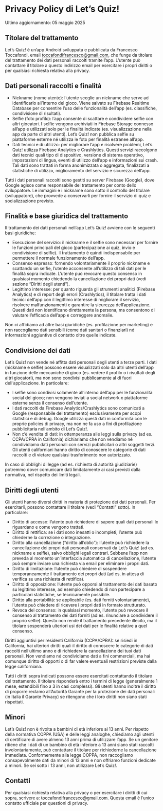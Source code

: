 # Privacy Policy di Let’s Quiz!
Ultimo aggiornamento: 05 maggio 2025
## Titolare del trattamento
Let’s Quiz! è un’app Android sviluppata e pubblicata da Francesco Toccafondi, email toccafondifrancesco@gmail.com, che funge da titolare del trattamento dei dati personali raccolti tramite l’app. L’utente può contattare il titolare a questo indirizzo email per esercitare i propri diritti o per qualsiasi richiesta relativa alla privacy.
## Dati personali raccolti e finalità
- Nickname (nome utente): l’utente sceglie un nickname che serve ad identificarlo all’interno del gioco. Viene salvato su Firebase Realtime Database per consentire l’uso delle funzionalità dell’app (es. classifiche, condivisione di risultati).
- Selfie (foto profilo): l’app consente di scattare e condividere selfie con altri giocatori. I selfie vengono archiviati in Firebase Storage connesso all’app e utilizzati solo per le finalità indicate (es. visualizzazione nella app da parte di altri utenti). Let’s Quiz! non pubblica selfie su piattaforme esterne né utilizza le foto per finalità estranee all’app.
- Dati tecnici e di utilizzo: per migliorare l’app e risolvere problemi, Let’s Quiz! utilizza Firebase Analytics e Crashlytics. Questi servizi raccolgono dati tecnici quali tipo di dispositivo, versione di sistema operativo, impostazioni di lingua, eventi di utilizzo dell’app e informazioni sui crash. Tali dati sono trattati in forma anonimizzata o aggregata, finalizzati a statistiche di utilizzo, miglioramento del servizio e sicurezza dell’app.

Tutti i dati personali raccolti sono gestiti su server Firebase (Google), dove Google agisce come responsabile del trattamento per conto dello sviluppatore. Le immagini e i nickname sono sotto il controllo del titolare (sviluppatore), che provvede a conservarli per fornire il servizio di quiz e socializzazione previsto.
## Finalità e base giuridica del trattamento
Il trattamento dei dati personali nell’app Let’s Quiz! avviene con le seguenti basi giuridiche:
- Esecuzione del servizio: il nickname e il selfie sono necessari per fornire le funzioni principali del gioco (partecipazione ai quiz, invio e condivisione di selfie). Il trattamento è quindi indispensabile per permettere il normale funzionamento dell’app.
- Consenso espresso: fornendo volontariamente il proprio nickname e scattando un selfie, l’utente acconsente all’utilizzo di tali dati per le finalità sopra indicate. L’utente può revocare questo consenso in qualsiasi momento chiedendo la cancellazione dei propri dati (vedi sezione “Diritti degli utenti”).
- Legittimo interesse: per quanto riguarda gli strumenti analitici (Firebase Analytics) e di report degli errori (Crashlytics), il titolare tratta i dati tecnici dell’app con il legittimo interesse di migliorare il servizio, risolvere malfunzionamenti e garantire la sicurezza dell’applicazione. Questi dati non identificano direttamente la persona, ma consentono di valutare l’efficacia dell’app e correggere anomalie.

Non ci affidiamo ad altre basi giuridiche (es. profilazione per marketing) e non raccogliamo dati sensibili (come dati sanitari o finanziari) né informazioni aggiuntive di contatto oltre quelle indicate.
## Condivisione dei dati
Let’s Quiz! non vende né affitta dati personali degli utenti a terze parti. I dati (nickname e selfie) possono essere visualizzati solo da altri utenti dell’app in funzione delle meccaniche di gioco (es. vedere il profilo o i risultati degli altri giocatori), ma non sono condivisi pubblicamente al di fuori dell’applicazione. In particolare:
- I selfie sono condivisi solamente all’interno dell’app per le funzionalità social del gioco; non vengono inviati a social network o piattaforme esterne senza il consenso dell’utente.
- I dati raccolti da Firebase Analytics/Crashlytics sono comunicati a Google (responsabile del trattamento) esclusivamente per scopi statistici e di debug. Google utilizza questi dati in conformità con le proprie policies di privacy, ma non ne fa uso a fini di profilazione pubblicitaria nell’ambito di Let’s Quiz!.
- Non c’è vendita di dati: in ottemperanza alle leggi sulla privacy (ad es. CCPA/CPRA in California) dichiariamo che non vendiamo né condividiamo dati personali con servizi pubblicitari o altri soggetti terzi. Gli utenti californiani hanno diritto di conoscere le categorie di dati raccolti e di vietare qualsiasi trasferimento non autorizzato.

In caso di obblighi di legge (ad es. richiesta di autorità giudiziarie) potremmo dover comunicare dati limitatamente ai casi previsti dalla normativa, nel rispetto dei limiti legali.
## Diritti degli utenti
Gli utenti hanno diversi diritti in materia di protezione dei dati personali. Per esercitarli, possono contattare il titolare (vedi “Contatti” sotto). In particolare:
- Diritto di accesso: l’utente può richiedere di sapere quali dati personali lo riguardano e come vengono trattati.
- Diritto di rettifica: se i dati sono inesatti o incompleti, l’utente può chiederne la correzione o integrazione.
- Diritto alla cancellazione (“diritto all’oblio”): l’utente può richiedere la cancellazione dei propri dati personali conservati da Let’s Quiz! (ad es. nickname e selfie), salvo obblighi legali contrari. Sebbene l’app non preveda al momento un’interfaccia automatica di cancellazione, l’utente può sempre inviare una richiesta via email per eliminare i propri dati.
- Diritto di limitazione: l’utente può chiedere di sospendere temporaneamente il trattamento dei propri dati (ad es. in attesa di verifica su una richiesta di rettifica).
- Diritto di opposizione: l’utente può opporsi al trattamento dei dati basato su legittimo interesse, ad esempio chiedendo di non partecipare a particolari statistiche, se tecnicamente possibile.
- Diritto alla portabilità: se applicabile (es. dati forniti volontariamente), l’utente può chiedere di ricevere i propri dati in formato strutturato.
- Revoca del consenso: in qualsiasi momento, l’utente può revocare il consenso al trattamento dei dati forniti (ad es. rinunciare a condividere il proprio selfie). Questo non rende il trattamento precedente illecito, ma il titolare sospenderà ulteriori usi dei dati per le finalità relative a quel consenso.

Diritti aggiuntivi per residenti California (CCPA/CPRA): se risiedi in California, hai ulteriori diritti quali il diritto di conoscere le categorie di dati raccolti nell’ultimo anno e di richiedere la cancellazione dei tuoi dati personali. Non vendiamo né condividiamo dati a fini commerciali, ma hai comunque diritto di opporti o di far valere eventuali restrizioni previste dalla legge californiana. 

Tutti i diritti sopra indicati possono essere esercitati contattando il titolare del trattamento. Il titolare risponderà entro i termini di legge (generalmente 1 mese, estendibili fino a 3 in casi complessi). Gli utenti hanno inoltre il diritto di proporre reclamo all’Autorità Garante per la protezione dei dati personali (in Italia il Garante Privacy) se ritengono che i loro diritti non siano stati rispettati.
## Minori
Let’s Quiz! non è rivolta a bambini di età inferiore ai 13 anni. Per rispetto della normativa COPPA (USA) e delle leggi analoghe, chiediamo agli utenti di certificare di avere almeno 13 anni prima di utilizzare l’app. Se un genitore ritiene che i dati di un bambino di età inferiore a 13 anni siano stati raccolti involontariamente, può contattare il titolare per richiederne la cancellazione immediata. Conformemente alla legge COPPA, non raccogliamo consapevolmente dati da minori di 13 anni e non offriamo funzioni dedicate a minori. Se sei sotto i 13 anni, non utilizzare Let’s Quiz!.
## Contatti
Per qualsiasi richiesta relativa alla privacy o per esercitare i diritti di cui sopra, scrivere a: toccafondifrancesco@gmail.com. Questa email è l’unico contatto ufficiale per questioni di privacy.